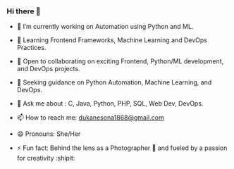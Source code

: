 ### Hi there 👋



- 🔭 I’m currently working on Automation using Python and ML.
  
- 🌱 Learning Frontend Frameworks, Machine Learning and DevOps Practices.
 
- 👯 Open to collaborating on exciting Frontend, Python/ML development, and DevOps projects.
  
- 🤔 Seeking guidance on Python Automation, Machine Learning, and DevOps.
 
- 💬 Ask me about : C, Java, Python, PHP, SQL, Web Dev, DevOps.
  
- 📫 How to reach me: dukanesona1868@gmail.com
  
- 😄 Pronouns: She/Her
  
- ⚡ Fun fact: Behind the lens as a Photographer 📸 and fueled by a passion for creativity :shipit:


  
